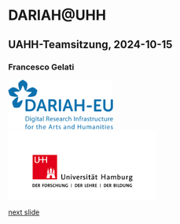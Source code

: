 # DARIAH@UHH
## UAHH-Teamsitzung, 2024-10-15
### Francesco Gelati

<a href="https://www.dariah.eu/"><img src="media/dariah.png" alt="LOGO DARIAH" height="100px"/></a><a href="https://www.uni-hamburg.de/"><img src="media/uhh.png" alt="LOGO UHH" height="140px"/></a>

[next slide](02.md)

